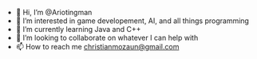 - 👋 Hi, I’m @Ariotingman
- 👀 I’m interested in game developement, AI, and all things programming
- 🌱 I’m currently learning Java and C++
- 💞️ I’m looking to collaborate on whatever I can help with
- 📫 How to reach me christianmozaun@gmail.com

<!---
Ariotingman/Ariotingman is a ✨ special ✨ repository because its `README.md` (this file) appears on your GitHub profile.
You can click the Preview link to take a look at your changes.
--->
